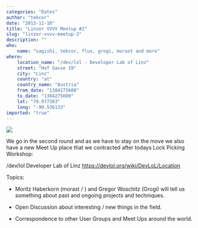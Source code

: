 ```yaml
---
categories: "Dates"
author: "tekcor"
date: "2013-11-10"
title: "Linzer VVVV Meetup #2"
slug: "linzer-vvvv-meetup-2"
description: ""
who: 
    name: "sagishi, tekcor, flux, grogi, morast and more"
where: 
    location_name: "/dev/lol - Developer Lab of Linz"
    street: "Hof Gasse 19"
    city: "Linz"
    country: "at"
    country_name: "Austria"
    from_date: "1384275600"
    to_date: "1384275600"
    lat: "79.977303"
    long: "-99.536133"
imported: "true"
---
```



![](wiki.png) 

We go in the second round and as we have to stay on the move we also have a new Meet Up place that we contracted after todays Lock Picking Workshop:

/dev/lol Developer Lab of Linz
 <https://devlol.org/wiki/DevLoL/Location>

Topics:
- Moritz Haberkorn (morast / [](morast.at)) and Gregor Woschitz (Grogi) will tell us something about past and ongoing projects and techniques. 

- Open Discussion about interesting / new things in the field.

- Correspondence to other User Groups and Meet Ups around the world.


 


